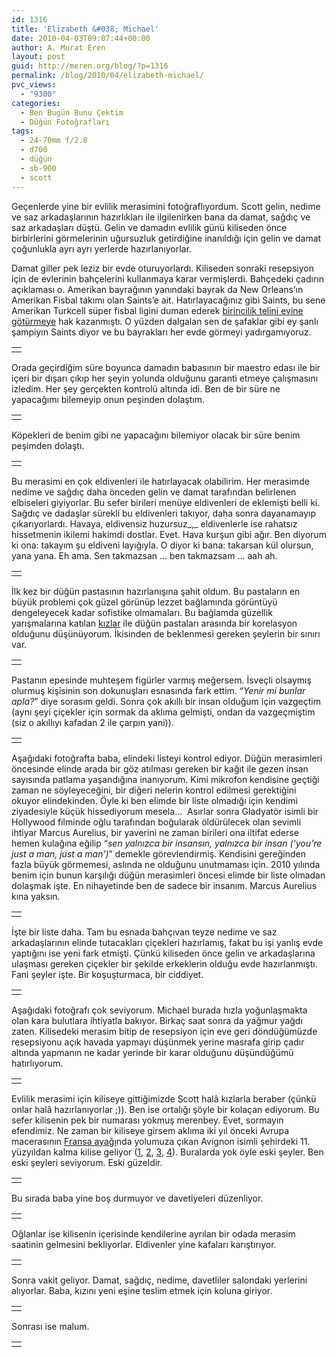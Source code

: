 ```yaml
---
id: 1316
title: 'Elizabeth &#038; Michael'
date: 2010-04-03T09:07:44+00:00
author: A. Murat Eren
layout: post
guid: http://meren.org/blog/?p=1316
permalink: /blog/2010/04/elizabeth-michael/
pvc_views:
  - "9300"
categories:
  - Ben Bugün Bunu Çektim
  - Düğün Fotoğrafları
tags:
  - 24-70mm f/2.8
  - d700
  - düğün
  - sb-900
  - scott
---
```

Geçenlerde yine bir evlilik merasimini fotoğraflıyordum. Scott gelin, nedime ve saz arkadaşlarının hazırlıkları ile ilgilenirken bana da damat, sağdıç ve saz arkadaşları düştü. Gelin ve damadın evlilik günü kiliseden önce birbirlerini görmelerinin uğursuzluk getirdiğine inanıldığı için gelin ve damat çoğunlukla ayrı ayrı yerlerde hazırlanıyorlar.

Damat giller pek leziz bir evde oturuyorlardı. Kiliseden sonraki resepsiyon için de evlerinin bahçelerini kullanmaya karar vermişlerdi. Bahçedeki çadırın açıklaması o. Amerikan bayrağının yanındaki bayrak da New Orleans&#8217;ın Amerikan Fisbal takımı olan Saints&#8217;e ait. Hatırlayacağınız gibi Saints, bu sene Amerikan Turkcell süper fisbal ligini duman ederek [birincilik telini evine götürmeye](http://meren.org/blog/2010/02/super-bowl-esnasinda-french-quarter-new-orleans/) hak kazanmıştı. O yüzden dalgalan sen de şafaklar gibi ey şanlı şampiyın Saints diyor ve bu bayrakları her evde görmeyi yadırgamıyoruz.

<table border="0" width="100%">
  <tr>
    <td align="center">
      <img src="{{ site.baseurl }}/images/elizabeth-michael-liz-michael-54.jpg" alt="" />
    </td>
  </tr>
</table>

Orada geçirdiğim süre boyunca damadın babasının bir maestro edası ile bir içeri bir dışarı çıkıp her şeyin yolunda olduğunu garanti etmeye çalışmasını izledim. Her şey gerçekten kontrolü altında idi. Ben de bir süre ne yapacağımı bilemeyip onun peşinden dolaştım.

<table border="0" width="100%">
  <tr>
    <td align="center">
      <img src="{{ site.baseurl }}/images/elizabeth-michael-liz-michael-01.jpg" alt="" />
    </td>
  </tr>
</table>

Köpekleri de benim gibi ne yapacağını bilemiyor olacak bir süre benim peşimden dolaştı.

<table border="0" width="100%">
  <tr>
    <td align="center">
      <img src="{{ site.baseurl }}/images/elizabeth-michael-liz-michael-06.jpg" alt="" />
    </td>
  </tr>
</table>

Bu merasimi en çok eldivenleri ile hatırlayacak olabilirim. Her merasimde nedime ve sağdıç daha önceden gelin ve damat tarafından belirlenen elbiseleri giyiyorlar. Bu sefer birileri menüye eldivenleri de eklemişti belli ki. Sağdıç ve dadaşlar sürekli bu eldivenleri takıyor, daha sonra dayanamayıp çıkarıyorlardı. Havaya, eldivensiz huzursuz_,_ eldivenlerle ise rahatsız hissetmenin ikilemi hakimdi dostlar. Evet. Hava kurşun gibi ağır. Ben diyorum ki ona: takayım şu eldiveni layığıyla. O diyor ki bana: takarsan kül olursun, yana yana. Eh ama. Sen takmazsan &#8230; ben takmazsam &#8230; aah ah.

<table border="0" width="100%">
  <tr>
    <td align="center">
      <img src="{{ site.baseurl }}/images/elizabeth-michael-liz-michael-12.jpg" alt="" />
    </td>
  </tr>
</table>

İlk kez bir düğün pastasının hazırlanışına şahit oldum. Bu pastaların en büyük problemi çok güzel görünüp lezzet bağlamında görüntüyü dengeleyecek kadar sofistike olmamaları. Bu bağlamda güzellik yarışmalarına katılan [kızlar](http://www.youtube.com/watch?v=lj3iNxZ8Dww) ile düğün pastaları arasında bir korelasyon olduğunu düşünüyorum. İkisinden de beklenmesi gereken şeylerin bir sınırı var.

<table border="0" width="100%">
  <tr>
    <td align="center">
      <img src="{{ site.baseurl }}/images/elizabeth-michael-liz-michael-100.jpg" alt="" />
    </td>
  </tr>
</table>

Pastanın epesinde muhteşem figürler varmış meğersem. İsveçli olsaymış olurmuş kişisinin son dokunuşları esnasında fark ettim. &#8220;_Yenir mi bunlar apla?_&#8221; diye sorasım geldi. Sonra çok akıllı bir insan olduğum için vazgeçtim (aynı şeyi çiçekler için sormak da aklıma gelmişti, ondan da vazgeçmiştim (siz o akıllıyı kafadan 2 ile çarpın yani)).

<table border="0" width="100%">
  <tr>
    <td align="center">
      <img src="{{ site.baseurl }}/images/elizabeth-michael-liz-michael-106.jpg" alt="" />
    </td>
  </tr>
</table>

Aşağıdaki fotoğrafta baba, elindeki listeyi kontrol ediyor. Düğün merasimleri öncesinde elinde arada bir göz atılması gereken bir kağıt ile gezen insan sayısında patlama yaşandığına inanıyorum. Kimi mikrofon kendisine geçtiği zaman ne söyleyeceğini, bir diğeri nelerin kontrol edilmesi gerektiğini okuyor elindekinden. Öyle ki ben elimde bir liste olmadığı için kendimi ziyadesiyle küçük hissediyorum mesela&#8230;  Asırlar sonra Gladyatör isimli bir Hollywood filminde oğlu tarafından boğularak öldürülecek olan sevimli ihtiyar Marcus Aurelius, bir yaverini ne zaman birileri ona iltifat ederse hemen kulağına eğilip &#8220;_sen yalnızca bir insansın, yalnızca bir insan (&#8216;you&#8217;re just a man, just a man&#8217;)_&#8221; demekle görevlendirmiş. Kendisini gereğinden fazla büyük görmemesi, aslında ne olduğunu unutmaması için. 2010 yılında benim için bunun karşılığı düğün merasimleri öncesi elimde bir liste olmadan dolaşmak işte. En nihayetinde ben de sadece bir insanım. Marcus Aurelius kına yaksın.

<table border="0" width="100%">
  <tr>
    <td align="center">
      <img src="{{ site.baseurl }}/images/elizabeth-michael-liz-michael-104.jpg" alt="" />
    </td>
  </tr>
</table>

İşte bir liste daha. Tam bu esnada bahçıvan teyze nedime ve saz arkadaşlarının elinde tutacakları çiçekleri hazırlamış, fakat bu işi yanlış evde yaptığını ise yeni fark etmişti. Çünkü kiliseden önce gelin ve arkadaşlarına ulaşması gereken çiçekler bir şekilde erkeklerin olduğu evde hazırlanmıştı. Fani şeyler işte. Bir koşuşturmaca, bir ciddiyet.

<table border="0" width="100%">
  <tr>
    <td align="center">
      <img src="{{ site.baseurl }}/images/elizabeth-michael-liz-michael-55.jpg" alt="" />
    </td>
  </tr>
</table>

Aşağıdaki fotoğrafı çok seviyorum. Michael burada hızla yoğunlaşmakta olan kara bulutlara ihtiyatla bakıyor. Birkaç saat sonra da yağmur yağdı zaten. Kilisedeki merasim bitip de resepsiyon için eve geri döndüğümüzde resepsiyonu açık havada yapmayı düşünmek yerine masrafa girip çadır altında yapmanın ne kadar yerinde bir karar olduğunu düşündüğümü hatırlıyorum.

<table border="0" width="100%">
  <tr>
    <td align="center">
      <img src="{{ site.baseurl }}/images/elizabeth-michael-liz-michael-65.jpg" alt="" />
    </td>
  </tr>
</table>

Evlilik merasimi için kiliseye gittiğimizde Scott halâ kızlarla beraber (çünkü onlar halâ hazırlanıyorlar ;)). Ben ise ortalığı şöyle bir kolaçan ediyorum. Bu sefer kilisenin pek bir numarası yokmuş merenbey. Evet, sormayın efendimiz. Ne zaman bir kiliseye girsem aklıma iki yıl önceki Avrupa macerasının [Fransa ayağı](http://meren.org/blog/2008/08/avrupada-3800km-bolum-2/)nda yolumuza çıkan Avignon isimli şehirdeki 11. yüzyıldan kalma kilise geliyor ([1](http://picasaweb.google.com/a.murat.eren/SpainFranceTrip#5236712084422735026), [2](http://picasaweb.google.com/a.murat.eren/SpainFranceTrip#5236712105907145282), [3](http://picasaweb.google.com/a.murat.eren/SpainFranceTrip#5236712108613580450), [4](http://picasaweb.google.com/a.murat.eren/SpainFranceTrip#5236712111761255298)). Buralarda yok öyle eski şeyler. Ben eski şeyleri seviyorum. Eski güzeldir.

<table border="0" width="100%">
  <tr>
    <td align="center">
      <img src="{{ site.baseurl }}/images/elizabeth-michael-liz-michael-109.jpg" alt="" />
    </td>
  </tr>
</table>

Bu sırada baba yine boş durmuyor ve davetiyeleri düzenliyor.

<table border="0" width="100%">
  <tr>
    <td align="center">
      <img src="{{ site.baseurl }}/images/elizabeth-michael-liz-michael-113.jpg" alt="" />
    </td>
  </tr>
</table>

Oğlanlar ise kilisenin içerisinde kendilerine ayrılan bir odada merasim saatinin gelmesini bekliyorlar. Eldivenler yine kafaları karıştırıyor.

<table border="0" width="100%">
  <tr>
    <td align="center">
      <img src="{{ site.baseurl }}/images/elizabeth-michael-liz-michael-130.jpg" alt="" />
    </td>
  </tr>
</table>

Sonra vakit geliyor. Damat, sağdıç, nedime, davetliler salondaki yerlerini alıyorlar. Baba, kızını yeni eşine teslim etmek için koluna giriyor.

<table border="0" width="100%">
  <tr>
    <td align="center">
      <img src="{{ site.baseurl }}/images/elizabeth-michael-liz-michael-180.jpg" alt="" />
    </td>
  </tr>
</table>

Sonrası ise malum.

<table border="0" width="100%">
  <tr>
    <td align="center">
      <img src="{{ site.baseurl }}/images/elizabeth-michael-liz-michael-189.jpg" alt="" />
    </td>
  </tr>
</table>
